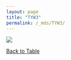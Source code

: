 ```yaml
---
layout: page
title: "TYW3"
permalink: /_mds/TYW3/
---
```


![](../../algns0/5HSAA115490_aln_report.png?raw=true)

[Back to Table](../../display)